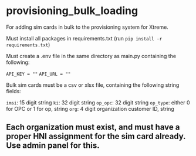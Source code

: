 # provisioning_bulk_loading

For adding sim cards in bulk to the provisioning system for Xtreme.

Must install all packages in requirements.txt
(run `pip install -r requirements.txt`)

Must create a .env file in the same directory as main.py containing the following:

`API_KEY = ""`
`API_URL = ""`

Bulk sim cards must be a csv or xlsx file, containing the following string fields:

`imsi`: 15 digit string
`ki`: 32 digit string
`op_opc`: 32 digit string
`op_type`: either 0 for OPC or 1 for op, string
`org`: 4 digit organization customer ID, string

## Each organization must exist, and must have a proper HNI assignment for the sim card already. Use admin panel for this.